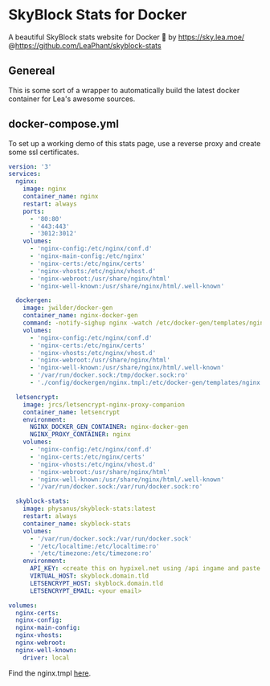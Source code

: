 # SkyBlock Stats for Docker
A beautiful SkyBlock stats website for Docker 🌹 by https://sky.lea.moe/ @https://github.com/LeaPhant/skyblock-stats

## Genereal
This is some sort of a wrapper to automatically build the latest docker container for Lea's awesome sources.

## docker-compose.yml
To set up a working demo of this stats page, use a reverse proxy and create some ssl certificates.

```yaml
version: '3'
services:
  nginx:
    image: nginx
    container_name: nginx
    restart: always
    ports:
      - '80:80'
      - '443:443'
      - '3012:3012'
    volumes:
      - 'nginx-config:/etc/nginx/conf.d'
      - 'nginx-main-config:/etc/nginx'
      - 'nginx-certs:/etc/nginx/certs'
      - 'nginx-vhosts:/etc/nginx/vhost.d'
      - 'nginx-webroot:/usr/share/nginx/html'
      - 'nginx-well-known:/usr/share/nginx/html/.well-known'

  dockergen:
    image: jwilder/docker-gen
    container_name: nginx-docker-gen
    command: -notify-sighup nginx -watch /etc/docker-gen/templates/nginx.tmpl /etc/nginx/conf.d/default.conf
    volumes:
      - 'nginx-config:/etc/nginx/conf.d'
      - 'nginx-certs:/etc/nginx/certs'
      - 'nginx-vhosts:/etc/nginx/vhost.d'
      - 'nginx-webroot:/usr/share/nginx/html'
      - 'nginx-well-known:/usr/share/nginx/html/.well-known'
      - '/var/run/docker.sock:/tmp/docker.sock:ro'
      - './config/dockergen/nginx.tmpl:/etc/docker-gen/templates/nginx.tmpl'

  letsencrypt:
    image: jrcs/letsencrypt-nginx-proxy-companion
    container_name: letsencrypt
    environment:
      NGINX_DOCKER_GEN_CONTAINER: nginx-docker-gen
      NGINX_PROXY_CONTAINER: nginx
    volumes:
      - 'nginx-config:/etc/nginx/conf.d'
      - 'nginx-certs:/etc/nginx/certs'
      - 'nginx-vhosts:/etc/nginx/vhost.d'
      - 'nginx-webroot:/usr/share/nginx/html'
      - 'nginx-well-known:/usr/share/nginx/html/.well-known'
      - '/var/run/docker.sock:/var/run/docker.sock:ro'

  skyblock-stats:
    image: physanus/skyblock-stats:latest
    restart: always
    container_name: skyblock-stats
    volumes:
      - '/var/run/docker.sock:/var/run/docker.sock'
      - '/etc/localtime:/etc/localtime:ro'
      - '/etc/timezone:/etc/timezone:ro'
    environment:
      API_KEY: <create this on hypixel.net using /api ingame and paste here>
      VIRTUAL_HOST: skyblock.domain.tld
      LETSENCRYPT_HOST: skyblock.domain.tld
      LETSENCRYPT_EMAIL: <your email>

volumes:
  nginx-certs:
  nginx-config:
  nginx-main-config:
  nginx-vhosts:
  nginx-webroot:
  nginx-well-known:
    driver: local
```

Find the nginx.tmpl [here](https://github.com/jwilder/nginx-proxy/blob/master/nginx.tmpl).
